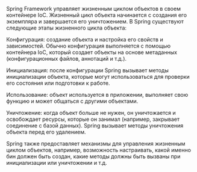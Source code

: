 Spring Framework управляет жизненным циклом объектов в своем контейнере IoC. Жизненный цикл объекта начинается с создания его экземпляра и завершается его уничтожением. В Spring существуют следующие этапы жизненного цикла объекта:

Конфигурация: создание объекта и настройка его свойств и зависимостей. Обычно конфигурация выполняется с помощью контейнера IoC, который создает объекты на основе метаданных (конфигурационных файлов, аннотаций и т.д.).

Инициализация: после конфигурации Spring вызывает методы инициализации объекта, которые могут использоваться для проверки его состояния или подготовки к работе.

Использование: объект используется в приложении, выполняет свою функцию и может общаться с другими объектами.

Уничтожение: когда объект больше не нужен, он уничтожается и освобождает ресурсы, которые он занимал (например, закрывает соединение с базой данных). Spring вызывает методы уничтожения объекта перед его удалением.

Spring также предоставляет механизмы для управления жизненным циклом объектов, например, возможность настраивать, какой именно бин должен быть создан, какие методы должны быть вызваны при инициализации или уничтожении и т.д.